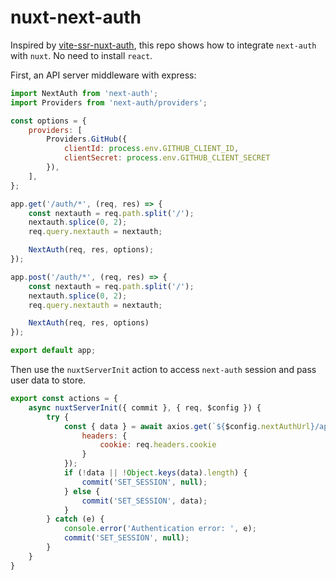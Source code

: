 # nuxt-next-auth

Inspired by [vite-ssr-nuxt-auth](https://github.com/s-kris/vite-ssr-next-auth), this repo shows how to integrate `next-auth` with `nuxt`. No need to install `react`.

First, an API server middleware with express:

```javascript
import NextAuth from 'next-auth';
import Providers from 'next-auth/providers';

const options = {
    providers: [
        Providers.GitHub({
            clientId: process.env.GITHUB_CLIENT_ID,
            clientSecret: process.env.GITHUB_CLIENT_SECRET
        }),
    ],
};

app.get('/auth/*', (req, res) => {
    const nextauth = req.path.split('/');
    nextauth.splice(0, 2);
    req.query.nextauth = nextauth;

    NextAuth(req, res, options);
});

app.post('/auth/*', (req, res) => {
    const nextauth = req.path.split('/');
    nextauth.splice(0, 2);
    req.query.nextauth = nextauth;

    NextAuth(req, res, options)
});

export default app;
```

Then use the `nuxtServerInit` action to access `next-auth` session and pass user data to store.

```javascript
export const actions = {
    async nuxtServerInit({ commit }, { req, $config }) {
        try {
            const { data } = await axios.get(`${$config.nextAuthUrl}/api/auth/session`, {
                headers: {
                    cookie: req.headers.cookie
                }
            });
            if (!data || !Object.keys(data).length) {
                commit('SET_SESSION', null);
            } else {
                commit('SET_SESSION', data);
            }
        } catch (e) {
            console.error('Authentication error: ', e);
            commit('SET_SESSION', null);
        }
    }
}
```